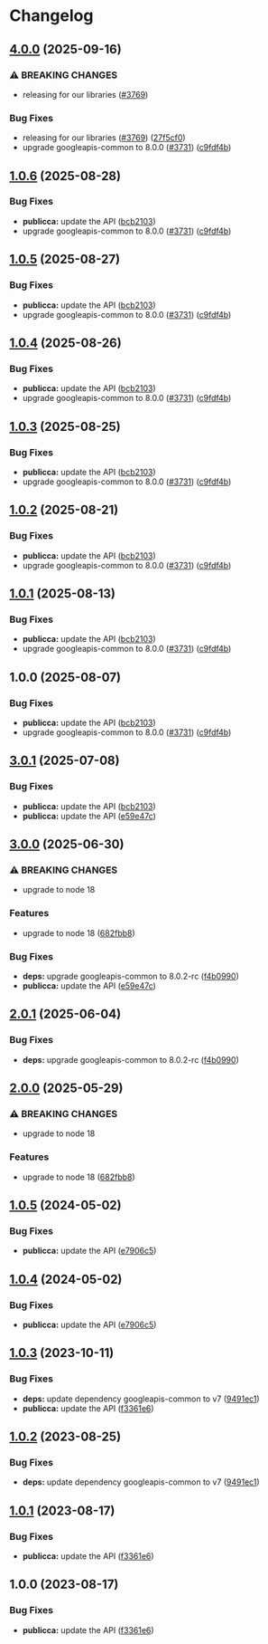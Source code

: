 # Changelog

## [4.0.0](https://github.com/googleapis/google-api-nodejs-client/compare/publicca-v3.0.1...publicca-v4.0.0) (2025-09-16)


### ⚠ BREAKING CHANGES

* releasing for our libraries ([#3769](https://github.com/googleapis/google-api-nodejs-client/issues/3769))

### Bug Fixes

* releasing for our libraries ([#3769](https://github.com/googleapis/google-api-nodejs-client/issues/3769)) ([27f5cf0](https://github.com/googleapis/google-api-nodejs-client/commit/27f5cf0a0190a5e8e8bf970f7a7cf77c409f093e))
* upgrade googleapis-common to 8.0.0  ([#3731](https://github.com/googleapis/google-api-nodejs-client/issues/3731)) ([c9fdf4b](https://github.com/googleapis/google-api-nodejs-client/commit/c9fdf4b34d6c9bcf608eee35dd281d4680be9797))

## [1.0.6](https://github.com/googleapis/google-api-nodejs-client/compare/publicca-v1.0.5...publicca-v1.0.6) (2025-08-28)


### Bug Fixes

* **publicca:** update the API ([bcb2103](https://github.com/googleapis/google-api-nodejs-client/commit/bcb210322b4ed5d0595969e6e8c85289a2c50e2c))
* upgrade googleapis-common to 8.0.0  ([#3731](https://github.com/googleapis/google-api-nodejs-client/issues/3731)) ([c9fdf4b](https://github.com/googleapis/google-api-nodejs-client/commit/c9fdf4b34d6c9bcf608eee35dd281d4680be9797))

## [1.0.5](https://github.com/googleapis/google-api-nodejs-client/compare/publicca-v1.0.4...publicca-v1.0.5) (2025-08-27)


### Bug Fixes

* **publicca:** update the API ([bcb2103](https://github.com/googleapis/google-api-nodejs-client/commit/bcb210322b4ed5d0595969e6e8c85289a2c50e2c))
* upgrade googleapis-common to 8.0.0  ([#3731](https://github.com/googleapis/google-api-nodejs-client/issues/3731)) ([c9fdf4b](https://github.com/googleapis/google-api-nodejs-client/commit/c9fdf4b34d6c9bcf608eee35dd281d4680be9797))

## [1.0.4](https://github.com/googleapis/google-api-nodejs-client/compare/publicca-v1.0.3...publicca-v1.0.4) (2025-08-26)


### Bug Fixes

* **publicca:** update the API ([bcb2103](https://github.com/googleapis/google-api-nodejs-client/commit/bcb210322b4ed5d0595969e6e8c85289a2c50e2c))
* upgrade googleapis-common to 8.0.0  ([#3731](https://github.com/googleapis/google-api-nodejs-client/issues/3731)) ([c9fdf4b](https://github.com/googleapis/google-api-nodejs-client/commit/c9fdf4b34d6c9bcf608eee35dd281d4680be9797))

## [1.0.3](https://github.com/googleapis/google-api-nodejs-client/compare/publicca-v1.0.2...publicca-v1.0.3) (2025-08-25)


### Bug Fixes

* **publicca:** update the API ([bcb2103](https://github.com/googleapis/google-api-nodejs-client/commit/bcb210322b4ed5d0595969e6e8c85289a2c50e2c))
* upgrade googleapis-common to 8.0.0  ([#3731](https://github.com/googleapis/google-api-nodejs-client/issues/3731)) ([c9fdf4b](https://github.com/googleapis/google-api-nodejs-client/commit/c9fdf4b34d6c9bcf608eee35dd281d4680be9797))

## [1.0.2](https://github.com/googleapis/google-api-nodejs-client/compare/publicca-v1.0.1...publicca-v1.0.2) (2025-08-21)


### Bug Fixes

* **publicca:** update the API ([bcb2103](https://github.com/googleapis/google-api-nodejs-client/commit/bcb210322b4ed5d0595969e6e8c85289a2c50e2c))
* upgrade googleapis-common to 8.0.0  ([#3731](https://github.com/googleapis/google-api-nodejs-client/issues/3731)) ([c9fdf4b](https://github.com/googleapis/google-api-nodejs-client/commit/c9fdf4b34d6c9bcf608eee35dd281d4680be9797))

## [1.0.1](https://github.com/googleapis/google-api-nodejs-client/compare/publicca-v1.0.0...publicca-v1.0.1) (2025-08-13)


### Bug Fixes

* **publicca:** update the API ([bcb2103](https://github.com/googleapis/google-api-nodejs-client/commit/bcb210322b4ed5d0595969e6e8c85289a2c50e2c))
* upgrade googleapis-common to 8.0.0  ([#3731](https://github.com/googleapis/google-api-nodejs-client/issues/3731)) ([c9fdf4b](https://github.com/googleapis/google-api-nodejs-client/commit/c9fdf4b34d6c9bcf608eee35dd281d4680be9797))

## 1.0.0 (2025-08-07)


### Bug Fixes

* **publicca:** update the API ([bcb2103](https://github.com/googleapis/google-api-nodejs-client/commit/bcb210322b4ed5d0595969e6e8c85289a2c50e2c))
* upgrade googleapis-common to 8.0.0  ([#3731](https://github.com/googleapis/google-api-nodejs-client/issues/3731)) ([c9fdf4b](https://github.com/googleapis/google-api-nodejs-client/commit/c9fdf4b34d6c9bcf608eee35dd281d4680be9797))

## [3.0.1](https://github.com/googleapis/google-api-nodejs-client/compare/publicca-v3.0.0...publicca-v3.0.1) (2025-07-08)


### Bug Fixes

* **publicca:** update the API ([bcb2103](https://github.com/googleapis/google-api-nodejs-client/commit/bcb210322b4ed5d0595969e6e8c85289a2c50e2c))
* **publicca:** update the API ([e59e47c](https://github.com/googleapis/google-api-nodejs-client/commit/e59e47c57015ef10b0c8502eb791c48add7a7a95))

## [3.0.0](https://github.com/googleapis/google-api-nodejs-client/compare/publicca-v2.0.1...publicca-v3.0.0) (2025-06-30)


### ⚠ BREAKING CHANGES

* upgrade to node 18

### Features

* upgrade to node 18 ([682fbb8](https://github.com/googleapis/google-api-nodejs-client/commit/682fbb869189ae92b3e9a194d37d0548af0c1f92))


### Bug Fixes

* **deps:** upgrade googleapis-common to 8.0.2-rc ([f4b0990](https://github.com/googleapis/google-api-nodejs-client/commit/f4b099071040cfbcfe4a2e7d487d45ee93b369e0))
* **publicca:** update the API ([e59e47c](https://github.com/googleapis/google-api-nodejs-client/commit/e59e47c57015ef10b0c8502eb791c48add7a7a95))

## [2.0.1](https://github.com/googleapis/google-api-nodejs-client/compare/publicca-v2.0.0...publicca-v2.0.1) (2025-06-04)


### Bug Fixes

* **deps:** upgrade googleapis-common to 8.0.2-rc ([f4b0990](https://github.com/googleapis/google-api-nodejs-client/commit/f4b099071040cfbcfe4a2e7d487d45ee93b369e0))

## [2.0.0](https://github.com/googleapis/google-api-nodejs-client/compare/publicca-v1.0.5...publicca-v2.0.0) (2025-05-29)


### ⚠ BREAKING CHANGES

* upgrade to node 18

### Features

* upgrade to node 18 ([682fbb8](https://github.com/googleapis/google-api-nodejs-client/commit/682fbb869189ae92b3e9a194d37d0548af0c1f92))

## [1.0.5](https://github.com/googleapis/google-api-nodejs-client/compare/publicca-v1.0.4...publicca-v1.0.5) (2024-05-02)


### Bug Fixes

* **publicca:** update the API ([e7906c5](https://github.com/googleapis/google-api-nodejs-client/commit/e7906c5b474e2303a50a91dd15b3c0ca37ffbff8))

## [1.0.4](https://github.com/googleapis/google-api-nodejs-client/compare/publicca-v1.0.3...publicca-v1.0.4) (2024-05-02)


### Bug Fixes

* **publicca:** update the API ([e7906c5](https://github.com/googleapis/google-api-nodejs-client/commit/e7906c5b474e2303a50a91dd15b3c0ca37ffbff8))

## [1.0.3](https://github.com/googleapis/google-api-nodejs-client/compare/publicca-v1.0.2...publicca-v1.0.3) (2023-10-11)


### Bug Fixes

* **deps:** update dependency googleapis-common to v7 ([9491ec1](https://github.com/googleapis/google-api-nodejs-client/commit/9491ec1cdc3c413e7d73edcfcd59cf5c28a7c855))
* **publicca:** update the API ([f3361e6](https://github.com/googleapis/google-api-nodejs-client/commit/f3361e6e1d0012288444e1afc7d0e911b90f3842))

## [1.0.2](https://github.com/googleapis/google-api-nodejs-client/compare/publicca-v1.0.1...publicca-v1.0.2) (2023-08-25)


### Bug Fixes

* **deps:** update dependency googleapis-common to v7 ([9491ec1](https://github.com/googleapis/google-api-nodejs-client/commit/9491ec1cdc3c413e7d73edcfcd59cf5c28a7c855))

## [1.0.1](https://github.com/googleapis/google-api-nodejs-client/compare/publicca-v1.0.0...publicca-v1.0.1) (2023-08-17)


### Bug Fixes

* **publicca:** update the API ([f3361e6](https://github.com/googleapis/google-api-nodejs-client/commit/f3361e6e1d0012288444e1afc7d0e911b90f3842))

## 1.0.0 (2023-08-17)


### Bug Fixes

* **publicca:** update the API ([f3361e6](https://github.com/googleapis/google-api-nodejs-client/commit/f3361e6e1d0012288444e1afc7d0e911b90f3842))
